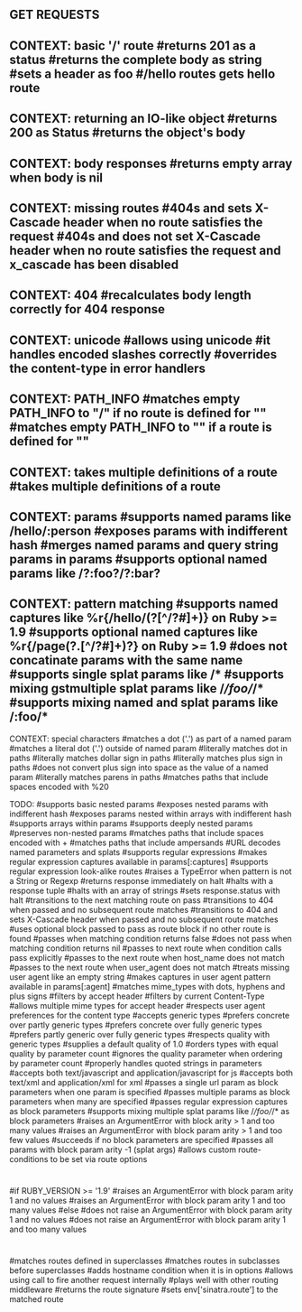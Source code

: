 GET REQUESTS
-----------

CONTEXT: basic '/' route
#returns 201 as a status
#returns the complete body as string
#sets a header as foo
#/hello routes gets hello route
-------------

CONTEXT: returning an IO-like object
#returns 200 as Status
#returns the object's body
---------------

CONTEXT: body responses
#returns empty array when body is nil
----------------

CONTEXT: missing routes
#404s and sets X-Cascade header when no route satisfies the request
#404s and does not set X-Cascade header when no route satisfies the request and x_cascade has been disabled
-----------------

CONTEXT: 404
#recalculates body length correctly for 404 response
-----------

CONTEXT: unicode
#allows using unicode
#it handles encoded slashes correctly
#overrides the content-type in error handlers
--------------------

CONTEXT: PATH_INFO
#matches empty PATH_INFO to "/" if no route is defined for ""
#matches empty PATH_INFO to "" if a route is defined for ""
-----------------------

CONTEXT: takes multiple definitions of a route
#takes multiple definitions of a route
---------------------

CONTEXT: params
#supports named params like /hello/:person
#exposes params with indifferent hash
#merges named params and query string params in params
#supports optional named params like /?:foo?/?:bar?
---------------


CONTEXT: pattern matching
#supports named captures like %r{/hello/(?<person>[^/?#]+)} on Ruby >= 1.9
#supports optional named captures like %r{/page(?<format>.[^/?#]+)?} on Ruby >= 1.9
#does not concatinate params with the same name
#supports single splat params like /*
#supports mixing gstmultiple splat params like /*/foo/*/*
#supports mixing named and splat params like /:foo/*
----------------------------------------

CONTEXT: special characters 
#matches a dot ('.') as part of a named param
#matches a literal dot ('.') outside of named param
#literally matches dot in paths
#literally matches dollar sign in paths
#literally matches plus sign in paths
#does not convert plus sign into space as the value of a named param
#literally matches parens in paths
#matches paths that include spaces encoded with %20



TODO:
#supports basic nested params
#exposes nested params with indifferent hash
#exposes params nested within arrays with indifferent hash
#supports arrays within params
#supports deeply nested params
#preserves non-nested params
#matches paths that include spaces encoded with +
#matches paths that include ampersands
#URL decodes named parameters and splats
#supports regular expressions
#makes regular expression captures available in params[:captures]
#supports regular expression look-alike routes
#raises a TypeError when pattern is not a String or Regexp
#returns response immediately on halt
#halts with a response tuple
#halts with an array of strings
#sets response.status with halt
#transitions to the next matching route on pass
#transitions to 404 when passed and no subsequent route matches
#transitions to 404 and sets X-Cascade header when passed and no subsequent route matches
#uses optional block passed to pass as route block if no other route is found
#passes when matching condition returns false
#does not pass when matching condition returns nil
#passes to next route when condition calls pass explicitly
#passes to the next route when host_name does not match
#passes to the next route when user_agent does not match
#treats missing user agent like an empty string
#makes captures in user agent pattern available in params[:agent]
#matches mime_types with dots, hyphens and plus signs
#filters by accept header
#filters by current Content-Type
#allows multiple mime types for accept header
#respects user agent preferences for the content type
#accepts generic types
#prefers concrete over partly generic types
#prefers concrete over fully generic types
#prefers partly generic over fully generic types
#respects quality with generic types
#supplies a default quality of 1.0
#orders types with equal quality by parameter count
#ignores the quality parameter when ordering by parameter count
#properly handles quoted strings in parameters
#accepts both text/javascript and application/javascript for js
#accepts both text/xml and application/xml for xml
#passes a single url param as block parameters when one param is specified
#passes multiple params as block parameters when many are specified
#passes regular expression captures as block parameters
#supports mixing multiple splat params like /*/foo/*/* as block parameters
#raises an ArgumentError with block arity > 1 and too many values
#raises an ArgumentError with block param arity > 1 and too few values
#succeeds if no block parameters are specified
#passes all params with block param arity -1 (splat args)
#allows custom route-conditions to be set via route options
#
#if RUBY_VERSION >= '1.9'
#raises an ArgumentError with block param arity 1 and no values
#raises an ArgumentError with block param arity 1 and too many values
#else
#does not raise an ArgumentError with block param arity 1 and no values
#does not raise an ArgumentError with block param arity 1 and too many values
#
#matches routes defined in superclasses
#matches routes in subclasses before superclasses
#adds hostname condition when it is in options
#allows using call to fire another request internally
#plays well with other routing middleware
#returns the route signature
#sets env['sinatra.route'] to the matched route
